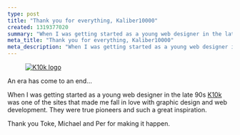 ```yaml
---
type: post
title: "Thank you for everything, Kaliber10000"
created: 1319377020
summary: "When I was getting started as a young web designer in the late 90s K10k was one of the sites that made me fall in love with graphic design and web development."
meta_title: "Thank you for everything, Kaliber10000"
meta_description: "When I was getting started as a young web designer in the late 90s K10k was one of the sites that made me fall in love with graphic design and web development."
---
```


<figure><a href="http://k10k.net"><img src="{{ 'posts/k10k.png' | asset_path }}" alt="K10k logo"></a></figure>

<p>An era has come to an end…</p>
<p>When I was getting started as a young web designer in the late 90s <a href="http://k10k.net">K10k</a> was one of the sites that made me fall in love with graphic design and web development. They were true pioneers and such a great inspiration.</p>
<p>Thank you Toke, Michael and Per for making it happen.</p>
